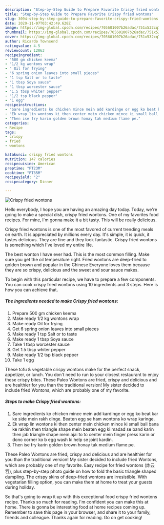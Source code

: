 ```yaml
---
description: "Step-by-Step Guide to Prepare Favorite Crispy fried wontons"
title: "Step-by-Step Guide to Prepare Favorite Crispy fried wontons"
slug: 3094-step-by-step-guide-to-prepare-favorite-crispy-fried-wontons
date: 2020-11-07T03:42:49.628Z
image: https://img-global.cpcdn.com/recipes/705601007b26adac/751x532cq70/crispy-fried-wontons-recipe-main-photo.jpg
thumbnail: https://img-global.cpcdn.com/recipes/705601007b26adac/751x532cq70/crispy-fried-wontons-recipe-main-photo.jpg
cover: https://img-global.cpcdn.com/recipes/705601007b26adac/751x532cq70/crispy-fried-wontons-recipe-main-photo.jpg
author: Ricardo Townsend
ratingvalue: 4.5
reviewcount: 12063
recipeingredient:
- "500 gm chicken keema"
- "1/2 kg wontons wrap"
- " Oil for frying"
- "6 spring onion leaves into small pieces"
- "1 tsp Salt or to taste"
- "1 tbsp Soya sauce"
- "1 tbsp worcester sauce"
- "1.5 tbsp whiter pepper"
- "1/2 tsp black pepper"
- "1 egg"
recipeinstructions:
- "Sare ingredients ko chicken mince mein add kardinge or egg ko beat kar ke side mein rakh dinge. Beaten egg se ham wontons ko wrap karinge."
- "Ek wrap lin wontons ki then center mein chicken mince ki small ball bana ke rakhin then triangle shape mein beaten egg ki madad se band karin then jab triangle shape mein ajai to to center mein finger press karin or dono corner ko b egg wash ki help se joint kardin."
- "Then ise fry karin golden brown honay tak medium flame pe."
categories:
- Recipe
tags:
- crispy
- fried
- wontons

katakunci: crispy fried wontons 
nutrition: 147 calories
recipecuisine: American
preptime: "PT23M"
cooktime: "PT35M"
recipeyield: "2"
recipecategory: Dinner

---
```



![Crispy fried wontons](https://img-global.cpcdn.com/recipes/705601007b26adac/751x532cq70/crispy-fried-wontons-recipe-main-photo.jpg)

Hello everybody, I hope you are having an amazing day today. Today, we're going to make a special dish, crispy fried wontons. One of my favorites food recipes. For mine, I'm gonna make it a bit tasty. This will be really delicious.

Crispy fried wontons is one of the most favored of current trending meals on earth. It is appreciated by millions every day. It's simple, it is quick, it tastes delicious. They are fine and they look fantastic. Crispy fried wontons is something which I've loved my entire life.

The best wonton I have ever had. This is the most common filling. Make sure you get the oil temperature right. Fried wontons are deep-fried to golden brown and popular in the Chinese Everyone loves them because they are so crispy, delicious and the sweet and sour sauce makes.


To begin with this particular recipe, we have to prepare a few components. You can cook crispy fried wontons using 10 ingredients and 3 steps. Here is how you can achieve that.

<!--inarticleads1-->

##### The ingredients needed to make Crispy fried wontons:

1. Prepare 500 gm chicken keema
1. Make ready 1/2 kg wontons wrap
1. Make ready  Oil for frying
1. Get 6 spring onion leaves into small pieces
1. Make ready 1 tsp Salt or to taste
1. Make ready 1 tbsp Soya sauce
1. Take 1 tbsp worcester sauce
1. Get 1.5 tbsp whiter pepper
1. Make ready 1/2 tsp black pepper
1. Take 1 egg


These tofu &amp; vegetable crispy wontons make for the perfect snack, appetizer, or lunch. You don&#39;t need to run to your closest restaurant to enjoy these crispy bites. These Paleo Wontons are fried, crispy and delicious and are healthier for you than the traditional version! My sister decided to include fried Wontons, which are probably one of my favorite. 

<!--inarticleads2-->

##### Steps to make Crispy fried wontons:

1. Sare ingredients ko chicken mince mein add kardinge or egg ko beat kar ke side mein rakh dinge. Beaten egg se ham wontons ko wrap karinge.
1. Ek wrap lin wontons ki then center mein chicken mince ki small ball bana ke rakhin then triangle shape mein beaten egg ki madad se band karin then jab triangle shape mein ajai to to center mein finger press karin or dono corner ko b egg wash ki help se joint kardin.
1. Then ise fry karin golden brown honay tak medium flame pe.


These Paleo Wontons are fried, crispy and delicious and are healthier for you than the traditional version! My sister decided to include fried Wontons, which are probably one of my favorite. Easy recipe for fried wontons (炸云吞), plus step-by-step photo guide on how to fold the basic triangle shaped dumpling. The crispy skins of deep-fried wontons are irresistible. With vegetarian filling option, you can make them at home to treat your guests during holiday. 

So that's going to wrap it up with this exceptional food crispy fried wontons recipe. Thanks so much for reading. I'm confident you can make this at home. There is gonna be interesting food at home recipes coming up. Remember to save this page in your browser, and share it to your family, friends and colleague. Thanks again for reading. Go on get cooking!

